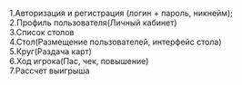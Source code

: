 1.Авторизация и регистрация (логин + пароль, никнейм);<br>
2.Профиль пользователя(Личный кабинет)<br>
3.Список столов<br>
4.Стол(Размещение пользователей, интерфейс стола)<br>
5.Круг(Раздача карт)<br>
6.Ход игрока(Пас, чек, повышение)<br>
7.Рассчет выигрыша<br>
